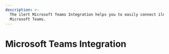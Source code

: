 ```yaml
---
description: >-
  The ilert Microsoft Teams Integration helps you to easily connect ilert with
  Microsoft Teams.
---
```


# Microsoft Teams Integration

